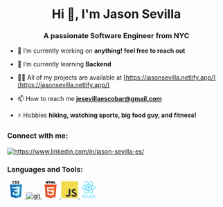 <h1 align="center">Hi 👋, I'm Jason Sevilla</h1>
<h3 align="center">A passionate Software Engineer from NYC</h3>

- 🔭 I’m currently working on **anything! feel free to reach out**

- 🌱 I’m currently learning **Backend**

- 👨‍💻 All of my projects are available at [https://jasonsevilla.netlify.app/](https://jasonsevilla.netlify.app/)

- 📫 How to reach me **jesevillaescobar@gmail.com**

- ⚡ Hobbies **hiking, watching sports, big food guy, and fitness!**

<h3 align="left">Connect with me:</h3>
<p align="left">
<a href="https://linkedin.com/in/https://www.linkedin.com/in/jason-sevilla-es/" target="blank"><img align="center" src="https://raw.githubusercontent.com/rahuldkjain/github-profile-readme-generator/master/src/images/icons/Social/linked-in-alt.svg" alt="https://www.linkedin.com/in/jason-sevilla-es/" height="30" width="40" /></a>
</p>

<h3 align="left">Languages and Tools:</h3>
<p align="left"> <a href="https://www.w3schools.com/css/" target="_blank" rel="noreferrer"> <img src="https://raw.githubusercontent.com/devicons/devicon/master/icons/css3/css3-original-wordmark.svg" alt="css3" width="40" height="40"/> </a> <a href="https://git-scm.com/" target="_blank" rel="noreferrer"> <img src="https://www.vectorlogo.zone/logos/git-scm/git-scm-icon.svg" alt="git" width="40" height="40"/> </a> <a href="https://www.w3.org/html/" target="_blank" rel="noreferrer"> <img src="https://raw.githubusercontent.com/devicons/devicon/master/icons/html5/html5-original-wordmark.svg" alt="html5" width="40" height="40"/> </a> <a href="https://developer.mozilla.org/en-US/docs/Web/JavaScript" target="_blank" rel="noreferrer"> <img src="https://raw.githubusercontent.com/devicons/devicon/master/icons/javascript/javascript-original.svg" alt="javascript" width="40" height="40"/> </a> <a href="https://reactjs.org/" target="_blank" rel="noreferrer"> <img src="https://raw.githubusercontent.com/devicons/devicon/master/icons/react/react-original-wordmark.svg" alt="react" width="40" height="40"/> </a> </p>

